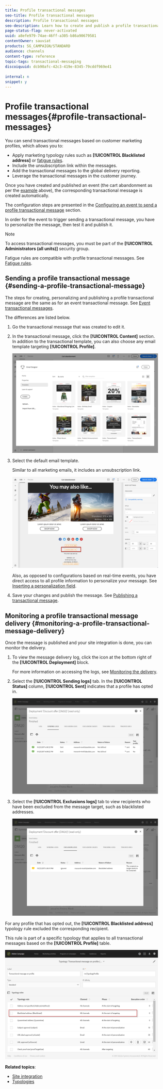 ```yaml
---
title: Profile transactional messages
seo-title: Profile transactional messages
description: Profile transactional messages
seo-description: Learn how to create and publish a profile transactional         message.
page-status-flag: never-activated
uuid: a8efe979-74ae-46ff-a305-b86a90679581
contentOwner: sauviat
products: SG_CAMPAIGN/STANDARD
audience: channels
content-type: reference
topic-tags: transactional-messaging
discoiquuid: dcb90afc-42c3-419e-8345-79cddf969e41

internal: n
snippet: y
---
```


# Profile transactional messages{#profile-transactional-messages}

You can send transactional messages based on customer marketing profiles, which allows you to:

* Apply marketing typology rules such as **[!UICONTROL Blacklisted address]** or [fatigue rules](../../administration/using/fatigue-rules.md).
* Include the unsubscription link within the messages.
* Add the transactional messages to the global delivery reporting.
* Leverage the transactional messages in the customer journey.

Once you have created and published an event (the cart abandonment as per the [example](../../channels/using/about-transactional-messaging.md#transactional-messaging-operating-principle) above), the corresponding transactional message is created automatically.

The configuration steps are presented in the [Configuring an event to send a profile transactional message](../../administration/using/configuring-transactional-messaging.md#use-case--configuring-an-event-to-send-a-transactional-message) section.

In order for the event to trigger sending a transactional message, you have to personalize the message, then test it and publish it.

>[!NOTE]
>
>To access transactional messages, you must be part of the **[!UICONTROL Administrators (all units)]** security group.
>
>Fatigue rules are compatible with profile transactional messages. See [Fatigue rules](../../administration/using/fatigue-rules.md).

## Sending a profile transactional message {#sending-a-profile-transactional-message}

The steps for creating, personalizing and publishing a profile transactional message are the same as for an event transactional message. See [Event transactional messages](../../channels/using/event-transactional-messages.md).

The differences are listed below.

1. Go the transactional message that was created to edit it.
1. In the transactional message, click the **[!UICONTROL Content]** section. In addition to the transactional template, you can also choose any email template targeting **[!UICONTROL Profile]**.

   ![](assets/message-center_marketing_templates.png)

1. Select the default email template.

   Similar to all marketing emails, it includes an unsubscription link.

   ![](assets/message-center_marketing_perso_unsubscription.png)

   Also, as opposed to configurations based on real-time events, you have direct access to all profile information to personalize your message. See [Inserting a personalization field](../../designing/using/personalization.md#inserting-a-personalization-field).

1. Save your changes and publish the message. See [Publishing a transactional message](../../channels/using/event-transactional-messages.md#publishing-a-transactional-message).

## Monitoring a profile transactional message delivery {#monitoring-a-profile-transactional-message-delivery}

Once the message is published and your site integration is done, you can monitor the delivery.

1. To view the message delivery log, click the icon at the bottom right of the **[!UICONTROL Deployment]** block.

   For more information on accessing the logs, see [Monitoring the delivery](../../sending/using/monitoring-a-delivery.md).

1. Select the **[!UICONTROL Sending logs]** tab. In the **[!UICONTROL Status]** column, **[!UICONTROL Sent]** indicates that a profile has opted in.

   ![](assets/message-center_marketing_sending_logs.png)

1. Select the **[!UICONTROL Exclusions logs]** tab to view recipients who have been excluded from the message target, such as blacklisted addresses.

   ![](assets/message-center_marketing_exclusion_logs.png)

For any profile that has opted out, the **[!UICONTROL Blacklisted address]** typology rule excluded the corresponding recipient.

This rule is part of a specific typology that applies to all transactional messages based on the **[!UICONTROL Profile]** table.

![](assets/message-center_marketing_typology.png)

**Related topics**:

* [Site integration](../../administration/using/configuring-transactional-messaging.md#integrating-the-triggering-of-the-event-in-a-website)
* [Typologies](../../administration/using/about-typology-rules.md)

